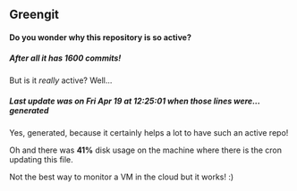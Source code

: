 ## Greengit

#### Do you wonder why this repository is so active?

##### After all it has 1600 commits!

But is it *really* active? Well...

##### Last update was on Fri Apr 19 at 12:25:01 when those lines were... generated

Yes, generated, because it certainly helps a lot to have such an active repo!

Oh and there was **41%** disk usage on the machine
where there is the cron updating this file.

Not the best way to monitor a VM in the cloud but it works! :)
